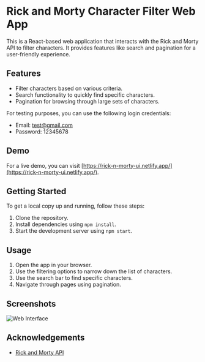 # Rick and Morty Character Filter Web App

This is a React-based web application that interacts with the Rick and Morty API to filter characters. It provides features like search and pagination for a user-friendly experience.

## Features

- Filter characters based on various criteria.
- Search functionality to quickly find specific characters.
- Pagination for browsing through large sets of characters.

For testing purposes, you can use the following login credentials:

- Email: test@gmail.com
- Password: 12345678  

## Demo

For a live demo, you can visit [https://rick-n-morty-ui.netlify.app/](https://rick-n-morty-ui.netlify.app/).

## Getting Started

To get a local copy up and running, follow these steps:

1. Clone the repository.
2. Install dependencies using `npm install`.
3. Start the development server using `npm start`.

## Usage

1. Open the app in your browser.
2. Use the filtering options to narrow down the list of characters.
3. Use the search bar to find specific characters.
4. Navigate through pages using pagination.

## Screenshots

![Web Interface](https://github.com/edwinjzph/rick-n-morty-ui/assets/83514834/72426e5b-4bbc-423a-9a50-1c8655e314f9)



## Acknowledgements

- [Rick and Morty API](https://rickandmortyapi.com/)

